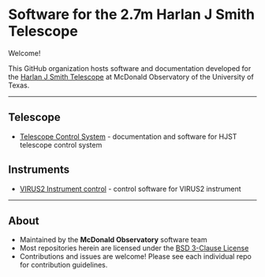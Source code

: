 # Software for the 2.7m Harlan J Smith Telescope

Welcome!

This GitHub organization hosts software and documentation developed for the [Harlan J Smith Telescope](https://mcdonald.utexas.edu/research-facilities/HJST) at McDonald Observatory of the University of Texas.

---

## Telescope

- [Telescope Control System](tcs/README.md) - documentation and software for HJST telescope control system

## Instruments

- [VIRUS2 Instrument control](virus2/README.md) - control software for VIRUS2 instrument

---

## About
- Maintained by the **McDonald Observatory** software team  
- Most repositories herein are licensed under the [BSD 3-Clause License](https://opensource.org/licenses/BSD-3-Clause)  
- Contributions and issues are welcome! Please see each individual repo for contribution guidelines.
